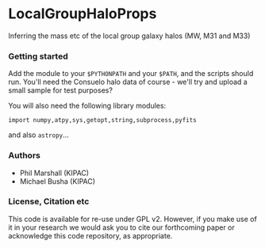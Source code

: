 LocalGroupHaloProps
===================

Inferring the mass etc of the local group galaxy halos (MW, M31 and M33)

### Getting started

Add the module to your `$PYTHONPATH` and your `$PATH`, and the scripts should
run. You'll need the Consuelo halo data of course - we'll try and upload a
small sample for test purposes?

You will also need the following library modules:

    import numpy,atpy,sys,getopt,string,subprocess,pyfits

and also `astropy`...

### Authors

* Phil Marshall (KIPAC)
* Michael Busha (KIPAC)

### License, Citation etc

This code is available for re-use under GPL v2. However, if you make use of it
in your research we would ask you to cite our forthcoming paper or acknowledge
this code repository, as appropriate. 
